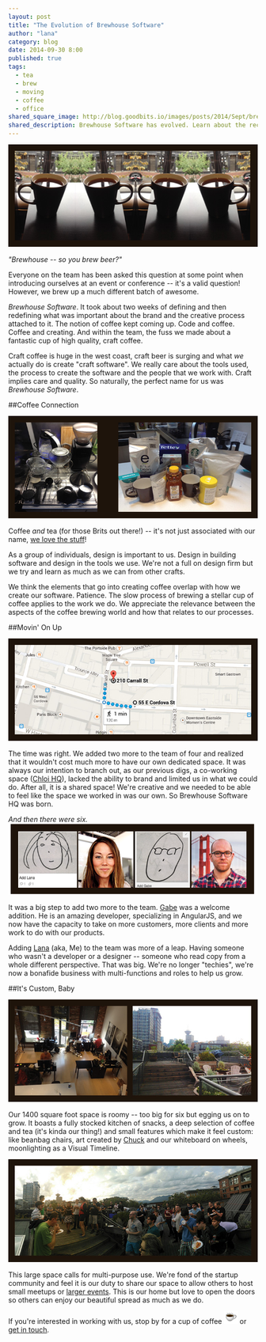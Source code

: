 ```yaml
---
layout: post
title: "The Evolution of Brewhouse Software"
author: "lana"
category: blog
date: 2014-09-30 8:00
published: true
tags:
  - tea
  - brew
  - moving
  - coffee
  - office
shared_square_image: http://blog.goodbits.io/images/posts/2014/Sept/brewsquare.jpg
shared_description: Brewhouse Software has evolved. Learn about the recent changes that are making us 
---
```


<p>
  <img class="img-responsive" alt="tea that looks like coffee" src="/images/posts/2014/Sept/coff.jpg">
</p>

*"Brewhouse -- so you brew beer?"*

Everyone on the team has been asked this question at some point when introducing ourselves at an event or conference -- it's a valid question! However, we brew up a much different batch of awesome.

*Brewhouse Software*. It took about two weeks of defining and then redefining what was important about the brand and the creative process attached to it. The notion of coffee kept coming up. Code and coffee. Coffee and creating. And within the team, the fuss we made about a fantastic cup of high quality, craft coffee.

<!-- break -->

Craft coffee is huge in the west coast, craft beer is surging and what *we* actually do is create "craft software". We really care about the tools used, the process to create the software and the people that we work with. Craft implies care and quality. So naturally, the perfect name for us was *Brewhouse Software*.


##Coffee Connection

<p>
  <img class="img-responsive" alt="coffee tools used" src="/images/posts/2014/Sept/coffee-tools.jpg">
</p>

Coffee *and* tea (for those Brits out there!) -- it's not just associated with our name, [we love the stuff](https://vimeo.com/101646332)! 

As a group of individuals, design is important to us. Design in building software and design in the tools we use. We're not a full on design firm but we try and learn as much as we can from other crafts.

We think the elements that go into creating coffee overlap with how we create our software. Patience. The slow process of brewing a stellar cup of coffee applies to the work we do. We appreciate the relevance between the aspects of the coffee brewing world and how that relates to our processes.

##Movin' On Up

<p>
  <img class="img-responsive" alt="Map of location" src="/images/posts/2014/Sept/map.jpg">
</p>

The time was right. We added two more to the team of four and realized that it wouldn't cost much more to have our own dedicated space.  It was always our intention to branch out, as our previous digs, a co-working space ([Chloi HQ](http://chloi.io/)), lacked the ability to brand and limited us in what we could do. After all, it is a shared space! We're creative and we needed to be able to feel like the space we worked in was our own. So Brewhouse Software HQ was born.

*And then there were six.*
<img class="img-responsive" alt="Gabe face and Lana face" src="/images/posts/2014/Sept/gabe-me.png">

It was a big step to add two more to the team. [Gabe](https://twitter.com/gabescholz) was a welcome addition. He is an amazing developer, specializing in AngularJS, and we now have the capacity to take on more customers, more clients and more work to do with our products. 

Adding [Lana](https://twitter.com/MsTopham) (aka, Me) to the team was more of a leap. Having someone who wasn't a developer or a designer -- someone who read copy from a whole different perspective. That was big. We're no longer "techies", we're now a bonafide business with multi-functions and roles to help us grow.

##It's Custom, Baby

<p>
  <img class="img-responsive" alt="Brewhouse HQ office view" src="/images/posts/2014/Sept/office.jpg">
</p>

Our 1400 square foot space is roomy -- too big for six but egging us on to grow. It boasts a fully stocked kitchen of snacks, a deep selection of coffee and tea (it's kinda our thing!) and small features which make it feel custom: like beanbag chairs, art created by [Chuck](https://twitter.com/ChuckBergeron) and our whiteboard on wheels, moonlighting as a Visual Timeline.

<p>
  <img class="img-responsive" alt="Vanruby event" src="/images/posts/2014/Sept/vanruby.jpg">
</p>

This large space calls for multi-purpose use. We're fond of the startup community and feel it is our duty to share our space to allow others to host small meetups or [larger events](http://vanruby.org/2014-heroes.html). This is our home but love to open the doors so others can enjoy our beautiful spread as much as we do.


If you're interested in working with us, stop by for a cup of coffee ![](/images/posts/2014/Sept/coffee-emoji.png) or [get in touch](http://brewhouse.io/#contact). 
